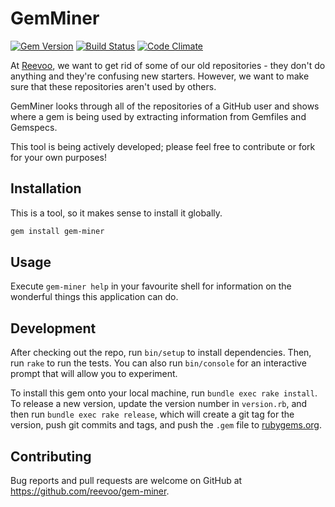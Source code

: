 # GemMiner

[![Gem Version](https://badge.fury.io/rb/gem-miner.svg)](https://badge.fury.io/rb/gem-miner)
[![Build Status](https://travis-ci.org/reevoo/gem-miner.svg?branch=master)](https://travis-ci.org/reevoo/gem-miner)
[![Code Climate](https://codeclimate.com/github/reevoo/gem-miner/badges/gpa.svg)](https://codeclimate.com/github/reevoo/gem-miner)



At [Reevoo](http://reevoo.github.io), we want to get rid of some of our old repositories - they don't do anything and they're confusing new starters. However, we want to make sure that these repositories aren't used by others.

GemMiner looks through all of the repositories of a GitHub user and shows where a gem is being used by extracting information from Gemfiles and Gemspecs.

This tool is being actively developed; please feel free to contribute or fork for your own purposes!

## Installation

This is a tool, so it makes sense to install it globally.

```bash
gem install gem-miner
```

## Usage

Execute `gem-miner help` in your favourite shell for information on the wonderful things this application can do.

## Development

After checking out the repo, run `bin/setup` to install dependencies. Then, run `rake` to run the tests. You can also run `bin/console` for an interactive prompt that will allow you to experiment.

To install this gem onto your local machine, run `bundle exec rake install`. To release a new version, update the version number in `version.rb`, and then run `bundle exec rake release`, which will create a git tag for the version, push git commits and tags, and push the `.gem` file to [rubygems.org](https://rubygems.org).

## Contributing

Bug reports and pull requests are welcome on GitHub at https://github.com/reevoo/gem-miner.
